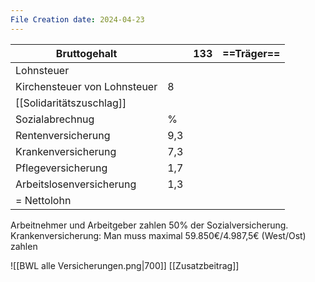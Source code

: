 ```yaml
---
File Creation date: 2024-04-23
---
```

| Bruttogehalt                 |     | 133 | ==Träger== |
| ---------------------------- | --- | --- | ---------- |
| Lohnsteuer                   |     |     |            |
| Kirchensteuer von Lohnsteuer | 8   |     |            |
| [[Solidaritätszuschlag]]     |     |     |            |
| Sozialabrechnug              | %   |     |            |
| Rentenversicherung           | 9,3 |     |            |
| Krankenversicherung          | 7,3 |     |            |
| Pflegeversicherung           | 1,7 |     |            |
| Arbeitslosenversicherung     | 1,3 |     |            |
| = Nettolohn                  |     |     |            |
Arbeitnehmer und Arbeitgeber zahlen 50% der Sozialversicherung.
Krankenversicherung: Man muss maximal 59.850€/4.987,5€ (West/Ost) zahlen

![[BWL alle Versicherungen.png|700]]
[[Zusatzbeitrag]]
